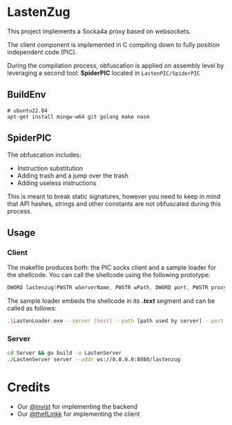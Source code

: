 # LastenZug

This project implements a Socka4a proxy based on websockets.    

The client component is implemented in C compiling down to fully position independent code (PIC).

During the compilation process, obfuscation is applied on assembly level by leveraging a second tool: **SpiderPIC** located in ```LastenPIC/SpiderPIC```

## BuildEnv
```
# ubuntu22.04
apt-get install mingw-w64 git golang make nasm
```

## SpiderPIC

The obfuscation includes:
- Instruction substitution
- Adding trash and a jump over the trash
- Adding useless instructions

This is meant to break static signatures, however you need to keep in mind that API hashes, strings and other constants are not obfuscated during this process.

## Usage

### Client
 
The makefile produces both: the PIC socks client and a sample loader for the shellcode.
You can call the shellcode using the following prototype:

```C
DWORD lastenzug(PWSTR wServerName, PWSTR wPath, DWORD port, PWSTR proxy, PWSTR pUserName, PWSTR pPassword);
```

The sample loader embeds the shellcode in its ***.text*** segment and can be called as follows:
```bash
.\LastenLoader.exe --server [host] --path [path used by server] --port [port]
```

### Server

```bash
cd Server && go build -o LastenServer
./LastenServer server --addr ws://0.0.0.0:8080/lastenzug
```

# Credits
- Our [@invist](https://twitter.com/invist) for implementing the backend
- Our [@thefLinkk](https://twitter.com/thefLinkk) for implementing the client
